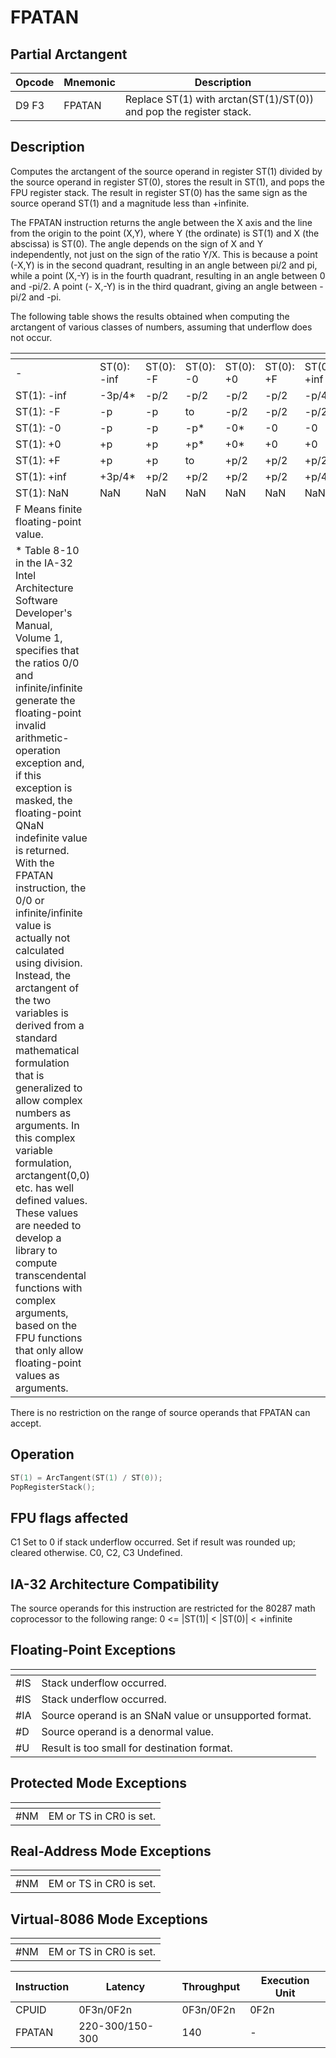 # FPATAN
 
## Partial Arctangent
 
 
|Opcode|Mnemonic|Description|
|-|-|-|
|D9 F3|FPATAN|Replace ST(1) with arctan(ST(1)/ST(0)) and pop the register stack.|
 
## Description
 
Computes the arctangent of the source operand in register ST(1) divided by the source operand in register ST(0), stores the result in ST(1), and pops the FPU register stack. The result in register ST(0) has the same sign as the source operand ST(1) and a magnitude less than +infinite.
 
The FPATAN instruction returns the angle between the X axis and the line from the origin to the point (X,Y), where Y (the ordinate) is ST(1) and X (the abscissa) is ST(0). The angle depends on the sign of X and Y independently, not just on the sign of the ratio Y/X. This is because a point (-X,Y) is in the second quadrant, resulting in an angle between pi/2 and pi, while a point (X,-Y) is in the fourth quadrant, resulting in an angle between 0 and -pi/2. A point (- X,-Y) is in the third quadrant, giving an angle between -pi/2 and -pi.
 
The following table shows the results obtained when computing the arctangent of various classes of numbers, assuming that underflow does not occur.
 
|[]()||||||||
|-|-|-|-|-|-|-|-|
|-|ST(0): -inf|ST(0): -F|ST(0): -0|ST(0): +0|ST(0): +F|ST(0): +inf|ST(0): NaN|
|ST(1): -inf|-3p/4*|-p/2|-p/2|-p/2|-p/2|-p/4*|NaN|
|ST(1): -F|-p|-p|to|-p/2|-p/2|-p/2|-p/2|to|-0|-0|NaN|
|ST(1): -0|-p|-p|-p*|-0*|-0|-0|NaN|
|ST(1): +0|+p|+p|+p*|+0*|+0|+0|NaN|
|ST(1): +F|+p|+p|to|+p/2|+p/2|+p/2|+p/2|to|+0|+0|NaN|
|ST(1): +inf|+3p/4*|+p/2|+p/2|+p/2|+p/2|+p/4*|NaN|
|ST(1): NaN|NaN|NaN|NaN|NaN|NaN|NaN|NaN|
|F Means finite floating-point value.|
|* Table 8-10 in the IA-32 Intel Architecture Software Developer's Manual, Volume 1, specifies that the ratios 0/0 and infinite/infinite generate the floating-point invalid arithmetic-operation exception and, if this exception is masked, the floating-point QNaN indefinite value is returned. With the FPATAN instruction, the 0/0 or infinite/infinite value is actually not calculated using division. Instead, the arctangent of the two variables is derived from a standard mathematical formulation that is generalized to allow complex numbers as arguments. In this complex variable formulation, arctangent(0,0) etc. has well defined values. These values are needed to develop a library to compute transcendental functions with complex arguments, based on the FPU functions that only allow floating-point values as arguments.|
There is no restriction on the range of source operands that FPATAN can accept.
 
 
## Operation
 
```c
ST(1) = ArcTangent(ST(1) / ST(0));
PopRegisterStack();

```
 
 
## FPU flags affected
 
C1 Set to 0 if stack underflow occurred.
Set if result was rounded up; cleared otherwise.
C0, C2, C3 Undefined.

 
 
## IA-32 Architecture Compatibility
 
The source operands for this instruction are restricted for the 80287 math coprocessor to the following range:
0 <= |ST(1)| < |ST(0)| < +infinite

 
 
## Floating-Point Exceptions
 
|[]()||
|-|-|
|#IS|Stack underflow occurred.|
|#IS|Stack underflow occurred.|
|#IA|Source operand is an SNaN value or unsupported format.|
|#D|Source operand is a denormal value.|
|#U|Result is too small for destination format.|
 
## Protected Mode Exceptions
 
|[]()||
|-|-|
|#NM|EM or TS in CR0 is set.|
 
## Real-Address Mode Exceptions
 
|[]()||
|-|-|
|#NM|EM or TS in CR0 is set.|
 
## Virtual-8086 Mode Exceptions
 
|[]()||
|-|-|
|#NM|EM or TS in CR0 is set.|
 
|Instruction|Latency|Throughput|Execution Unit|
|-|-|-|-|
|CPUID|0F3n/0F2n|0F3n/0F2n|0F2n|
|FPATAN|220-300/150-300|140|-|
